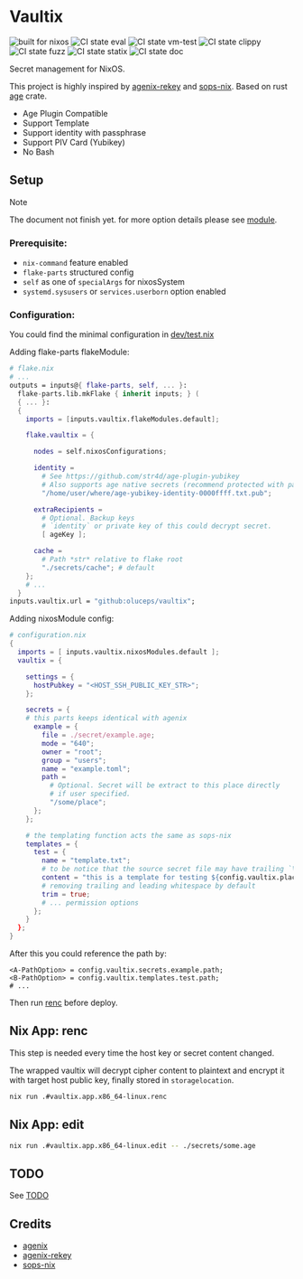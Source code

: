 # Vaultix

![built for nixos](https://img.shields.io/static/v1?logo=nixos&logoColor=white&label=&message=Built%20for%20NixOS&color=41439a)
![CI state eval](https://github.com/oluceps/vaultix/actions/workflows/eval.yaml/badge.svg)
![CI state vm-test](https://github.com/oluceps/vaultix/actions/workflows/vm-test.yaml/badge.svg)
![CI state clippy](https://github.com/oluceps/vaultix/actions/workflows/clippy.yaml/badge.svg)
![CI state fuzz](https://github.com/oluceps/vaultix/actions/workflows/fuzz.yaml/badge.svg)
![CI state statix](https://github.com/oluceps/vaultix/actions/workflows/statix.yaml/badge.svg)
![CI state doc](https://github.com/oluceps/vaultix/actions/workflows/doc.yaml/badge.svg)

Secret management for NixOS.

This project is highly inspired by [agenix-rekey](https://github.com/oddlama/agenix-rekey) and [sops-nix](https://github.com/Mic92/sops-nix). Based on rust [age](https://docs.rs/age/latest/age) crate.

+ Age Plugin Compatible
+ Support Template
+ Support identity with passphrase
+ Support PIV Card (Yubikey)
+ No Bash

## Setup

> [!NOTE]
> The document not finish yet. for more option details please see [module](./module).

### Prerequisite:

+ `nix-command` feature enabled
+ `flake-parts` structured config
+ `self` as one of `specialArgs` for nixosSystem
+ `systemd.sysusers` or `services.userborn` option enabled

### Configuration:

You could find the minimal configuration in [dev/test.nix](./dev/test.nix)

Adding flake-parts flakeModule:

```nix
# flake.nix
# ...
outputs = inputs@{ flake-parts, self, ... }:
  flake-parts.lib.mkFlake { inherit inputs; } (
  { ... }:
  {
    imports = [inputs.vaultix.flakeModules.default];

    flake.vaultix = {

      nodes = self.nixosConfigurations;

      identity =
        # See https://github.com/str4d/age-plugin-yubikey
        # Also supports age native secrets (recommend protected with passphrase)
        "/home/user/where/age-yubikey-identity-0000ffff.txt.pub";

      extraRecipients =
        # Optional. Backup keys
        # `identity` or private key of this could decrypt secret.
        [ ageKey ];

      cache =
        # Path *str* relative to flake root
        "./secrets/cache"; # default
    };
    # ...
  }
inputs.vaultix.url = "github:oluceps/vaultix";
```

Adding nixosModule config:

```nix
# configuration.nix
{
  imports = [ inputs.vaultix.nixosModules.default ];
  vaultix = {

    settings = {
      hostPubkey = "<HOST_SSH_PUBLIC_KEY_STR>";
    };

    secrets = {
    # this parts keeps identical with agenix
      example = {
        file = ./secret/example.age;
        mode = "640";
        owner = "root";
        group = "users";
        name = "example.toml";
        path =
          # Optional. Secret will be extract to this place directly
          # if user specified.
          "/some/place";
      };
    };

    # the templating function acts the same as sops-nix
    templates = {
      test = {
        name = "template.txt";
        # to be notice that the source secret file may have trailing `\n`
        content = "this is a template for testing ${config.vaultix.placeholder.example}";
        # removing trailing and leading whitespace by default
        trim = true;
        # ... permission options
      };
    }
  };
}
```

After this you could reference the path by:

```
<A-PathOption> = config.vaultix.secrets.example.path;
<B-PathOption> = config.vaultix.templates.test.path;
# ...
```

Then run [renc](#nix-app-renc) before deploy.

## Nix App: renc

This step is needed every time the host key or secret content changed.

The wrapped vaultix will decrypt cipher content to plaintext and encrypt it with target host public key, finally stored in `storagelocation`.

```bash
nix run .#vaultix.app.x86_64-linux.renc
```

## Nix App: edit

```bash
nix run .#vaultix.app.x86_64-linux.edit -- ./secrets/some.age
```

## TODO

See [TODO](./TODO.md)

## Credits

+ [agenix](https://github.com/ryantm/agenix)
+ [agenix-rekey](https://github.com/oddlama/agenix-rekey)
+ [sops-nix](https://github.com/Mic92/sops-nix)
